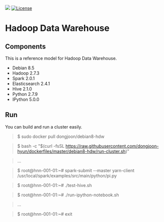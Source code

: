[![](https://images.microbadger.com/badges/image/dongjoon/debian8-hdw.svg)](https://microbadger.com/images/dongjoon/debian8-hdw)
[![License](https://img.shields.io/badge/license-Apache%202-blue.svg)](LICENSE)

Hadoop Data Warehouse
====================

Components
----------
This is a reference model for Hadoop Data Warehouse.

* Debian 8.5
* Hadoop 2.7.3
* Spark 2.0.1
* Elasticsearch 2.4.1
* Hive 2.1.0
* Python 2.7.9
* IPython 5.0.0

Run
---
You can build and run a cluster easily.

> $ sudo docker pull dongjoon/debian8-hdw

> $ bash -c "$(curl -fsSL https://raw.githubusercontent.com/dongjoon-hyun/dockerfiles/master/debian8-hdw/run-cluster.sh)"

> ...

> $ root@hnn-001-01:~# spark-submit --master yarn-client /usr/local/spark/examples/src/main/python/pi.py

> $ root@hnn-001-01:~# ./test-hive.sh

> $ root@hnn-001-01:~# ./run-ipython-notebook.sh

> ...

> $ root@hnn-001-01:~# exit
